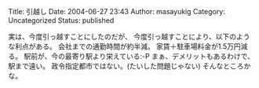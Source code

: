 Title: 引越し
Date: 2004-06-27 23:43
Author: masayukig
Category: Uncategorized
Status: published

実は、今度引っ越すことにしたのだが、
今度引っ越すことにより、以下のような利点がある。
会社までの通勤時間が約半減。
家賃＋駐車場料金が1.5万円減る。
駅前が、今の最寄り駅より栄えている:-P
まぁ、デメリットもあるわけで、
駅まで遠い。
政令指定都市ではない。(たいした問題じゃない)
そんなところかな。
